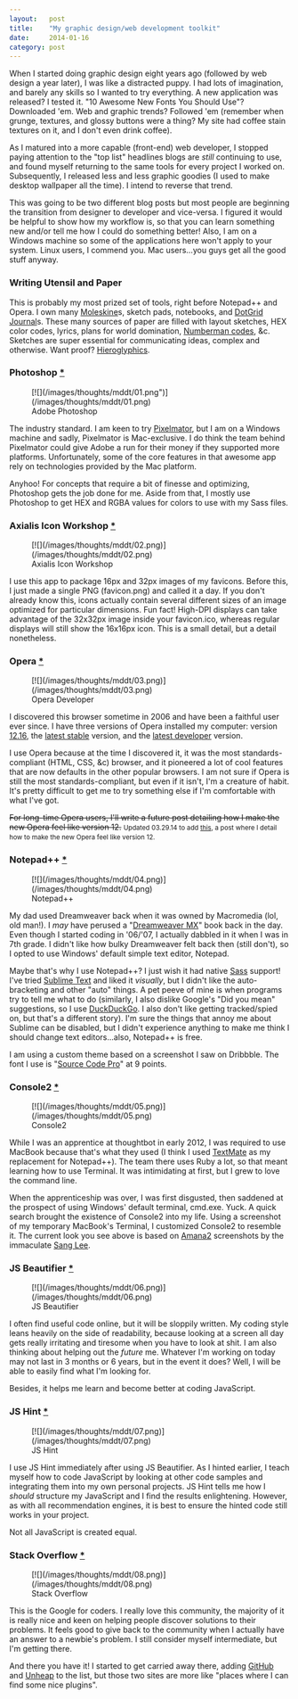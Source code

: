 ```yaml
---
layout:   post
title:    "My graphic design/web development toolkit"
date:     2014-01-16
category: post
---
```


When I started doing graphic design eight years ago (followed by web design a year later), I was like a distracted puppy. I had lots of imagination, and barely any skills so I wanted to try everything. A new application was released? I tested it. "10 Awesome New Fonts You Should Use"? Downloaded 'em. Web and graphic trends? Followed 'em (remember when grunge, textures, and glossy buttons were a thing? My site had coffee stain textures on it, and I don't even drink coffee).

As I matured into a more capable (front-end) web developer, I stopped paying attention to the "top list" headlines blogs are *still* continuing to use, and found myself returning to the same tools for every project I worked on. Subsequently, I released less and less graphic goodies (I used to make desktop wallpaper all the time). I intend to reverse that trend.

This was going to be two different blog posts but most people are beginning the transition from designer to developer and vice-versa. I figured it would be helpful to show how my workflow is, so that you can learn something new and/or tell me how I could do something better! Also, I am on a Windows machine so some of the applications here won't apply to your system. Linux users, I commend you. Mac users&hellip;you guys get all the good stuff anyway.

### Writing Utensil and Paper
This is probably my most prized set of tools, right before Notepad++ and Opera. I own many [Moleskine](http://www.amazon.com/s/ref=nb_sb_noss?url=search-alias%3Daps&field-keywords=Moleskine)s, sketch pads, notebooks, and [DotGrid Journal](http://www.creativesoutfitter.com/product/33/dot-grid-journal)s. These many sources of paper are filled with layout sketches, HEX color codes, lyrics, plans for world domination, [Numberman codes](http://www.gamefaqs.com/gba/915457-mega-man-battle-network-3-blue/cheats), &c. Sketches are super essential for communicating ideas, complex and otherwise. Want proof? [Hieroglyphics](http://en.wikipedia.org/wiki/Hieroglyphics).

### Photoshop [*](http://adobe.com/photoshop)

<figure>
  [![](/images/thoughts/mddt/01.png")](/images/thoughts/mddt/01.png)
  <figcaption>Adobe Photoshop</figcaption>
</figure>

The industry standard. I am keen to try [Pixelmator](http://www.pixelmator.com), but I am on a Windows machine and sadly, Pixelmator is Mac-exclusive. I do think the team behind Pixelmator could give Adobe a run for their money if they supported more platforms. Unfortunately, some of the core features in that awesome app rely on technologies provided by the Mac platform.

Anyhoo! For concepts that require a bit of finesse and optimizing, Photoshop gets the job done for me. Aside from that, I mostly use Photoshop to get HEX and RGBA values for colors to use with my Sass files.

### Axialis Icon Workshop [*](http://www.axialis.com/iconworkshop)

<figure>
  [![](/images/thoughts/mddt/02.png)](/images/thoughts/mddt/02.png)
  <figcaption>Axialis Icon Workshop</figcaption>
</figure>

I use this app to package 16px and 32px images of my favicons. Before this, I just made a single PNG (favicon.png) and called it a day. If you don't already know this, icons actually contain several different sizes of an image optimized for particular dimensions. Fun fact! High-DPI displays can take advantage of the 32x32px image inside your favicon.ico, whereas regular displays will still show the 16x16px icon. This is a small detail, but a detail nonetheless.

### Opera [*](http://opera.com)

<figure>
  [![](/images/thoughts/mddt/03.png)](/images/thoughts/mddt/03.png)
  <figcaption>Opera Developer</figcaption>
</figure>

I discovered this browser sometime in 2006 and have been a faithful user ever since. I have three versions of Opera installed my computer: version [12.16](http://www.opera.com/download/guide/?os=windows&ver=12.16&local=y), the [latest stable](http://www.opera.com/computer) version, and the [latest developer](http://www.opera.com/developer) version.

I use Opera because at the time I discovered it, it was the most standards-compliant (HTML, CSS, &c) browser, and it pioneered a lot of cool features that are now defaults in the other popular browsers. I am not sure if Opera is still the most standards-compliant, but even if it isn't, I'm a creature of habit. It's pretty difficult to get me to try something else if I'm comfortable with what I've got.

<del>For long-time Opera users, I'll write a future post detailing how I make the new Opera feel like version 12.</del>
<span><small>Updated 03.29.14 to add [this](/thoughts/bringing-back-opera-classic), a post where I detail how to make the new Opera feel like version 12.</small></span>

### Notepad++ [*](http://www.notepad-plus-plus.org)

<figure>
  [![](/images/thoughts/mddt/04.png)](/images/thoughts/mddt/04.png)
  <figcaption>Notepad++</figcaption>
</figure>

My dad used Dreamweaver back when it was owned by Macromedia (lol, old man!). I *may* have perused a "[Dreamweaver MX](http://webdesign.about.com/cs/htmleditors/gr/aapr_dreamwvrmx.htm)" book back in the day. Even though I started coding in '06/'07, I actually dabbled in it when I was in 7th grade. I didn't like how bulky Dreamweaver felt back then (still don't), so I opted to use Windows' default simple text editor, Notepad.

Maybe that's why I use Notepad++? I just wish it had native [Sass](http://sass-lang.com) support! I've tried [Sublime Text](http://www.sublimetext.com) and liked it *visually*, but I didn't like the auto-bracketing and other "auto" things. A pet peeve of mine is when programs try to tell me what to do (similarly, I also dislike Google's "Did you mean" suggestions, so I use [DuckDuckGo](https://duckduckgo.com). I also don't like getting tracked/spied on, but that's a different story). I'm sure the things that annoy me about Sublime can be disabled, but I didn't experience anything to make me think I should change text editors...also, Notepad++ is free.

I am using a custom theme based on a screenshot I saw on Dribbble. The font I use is "[Source Code Pro](http://sourceforge.net/projects/sourcecodepro.adobe/files)" at 9 points.

### Console2 [*](http://sourceforge.net/projects/console)

<figure>
  [![](/images/thoughts/mddt/05.png)](/images/thoughts/mddt/05.png)
  <figcaption>Console2</figcaption>
</figure>

While I was an apprentice at thoughtbot in early 2012, I was required to use MacBook because that's what they used (I think I used [TextMate](http://macromates.com/download) as my replacement for Notepad++). The team there uses Ruby a lot, so that meant learning how to use Terminal. It was intimidating at first, but I grew to love the command line.

When the apprenticeship was over, I was first disgusted, then saddened at the prospect of using Windows' default terminal, cmd.exe. Yuck. A quick search brought the existence of Console2 into my life. Using a screenshot of my temporary MacBook's Terminal, I customized Console2 to resemble it. The current look you see above is based on [Amana2](http://www.mangosango.us/new/amana2) screenshots by the immaculate [Sang Lee](http://www.sanglee.me).

### JS Beautifier [*](http://jsbeautifier.org)

<figure>
  [![](/images/thoughts/mddt/06.png)](/images/thoughts/mddt/06.png)
  <figcaption>JS Beautifier</figcaption>
</figure>

I often find useful code online, but it will be sloppily written. My coding style leans heavily on the side of readability, because looking at a screen all day gets really irritating and tiresome when you have to look at shit. I am also thinking about helping out the *future* me. Whatever I'm working on today may not last in 3 months or 6 years, but in the event it does? Well, I will be able to easily find what I'm looking for.

Besides, it helps me learn and become better at coding JavaScript.

### JS Hint [*](http://jshint.com)

<figure>
  [![](/images/thoughts/mddt/07.png)](/images/thoughts/mddt/07.png)
  <figcaption>JS Hint</figcaption>
</figure>

I use JS Hint immediately after using JS Beautifier. As I hinted earlier, I teach myself how to code JavaScript by looking at other code samples and integrating them into my own personal projects. JS Hint tells me how I *should* structure my JavaScript and I find the results enlightening. However, as with all recommendation engines, it is best to ensure the hinted code still works in your project.

Not all JavaScript is created equal.

### Stack Overflow [*](http://stackoverflow.com)

<figure>
  [![](/images/thoughts/mddt/08.png)](/images/thoughts/mddt/08.png)
  <figcaption>Stack Overflow</figcaption>
</figure>

This is the Google for coders. I really love this community, the majority of it is really nice and keen on helping people discover solutions to their problems. It feels good to give back to the community when I actually have an answer to a newbie's problem. I still consider myself intermediate, but I'm getting there.

<div class="divider">
  <span class="divider__shape-01"></span>
  <span class="divider__shape-02"></span>
  <span class="divider__shape-03"></span>
  <span class="divider__shape-04"></span>
</div>

And there you have it! I started to get carried away there, adding [GitHub](https://github.com) and [Unheap](http://www.unheap.com) to the list, but those two sites are more like "places where I can find some nice plugins".